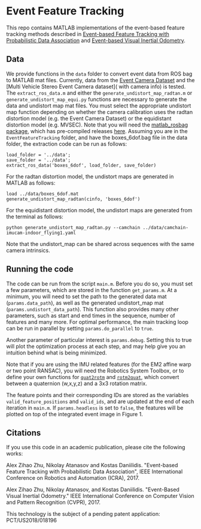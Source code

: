 # Event Feature Tracking
This repo contains MATLAB implementations of the event-based feature tracking methods described in [Event-based Feature Tracking with Probabilistic Data Association](https://doi.org/10.1109/ICRA.2017.7989517) and [Event-based Visual Inertial Odometry](http://openaccess.thecvf.com/content_cvpr_2017/papers/Zhu_Event-Based_Visual_Inertial_CVPR_2017_paper.pdf).

## Data
We provide functions in the ```data``` folder to convert event data from ROS bag to MATLAB mat files. Currently, data from the [Event Camera Dataset](http://rpg.ifi.uzh.ch/davis_data.html) and the [Multi Vehicle Stereo Event Camera dataset]( with camera info) is tested. The ```extract_ros_data.m``` and either the ```generate_undistort_map_radtan.m``` or ```generate_undistort_map_equi.py``` functions are necessary to generate the data and undistort map mat files. You must select the appropriate undistort map function depending on whether the camera calibration uses the radtan distortion model (e.g. the Event Camera Dataset) or the equidistant distortion model (e.g. MVSEC). Note that you will need the [matlab_rosbag package](https://github.com/bcharrow/matlab_rosbag), which has pre-compiled releases [here](https://github.com/bcharrow/matlab_rosbag/releases). Assuming you are in the ```EventFeatureTracking``` folder, and have the boxes_6dof.bag file in the data folder, the extraction code can be run as follows:
~~~~
load_folder = '../data';
save_folder = '../data';
extract_ros_data('boxes_6dof', load_folder, save_folder)
~~~~
For the radtan distortion model, the undistort maps are generated in MATLAB as follows:
~~~~
load ../data/boxes_6dof.mat
generate_undistort_map_radtan(cinfo, 'boxes_6dof')
~~~~
For the equidistant distortion model, the undistort maps are generated from the terminal as follows:
~~~~
python generate_undistort_map_radtan.py --camchain ../data/camchain-imucam-indoor_flying1.yaml
~~~~
Note that the undistort_map can be shared across sequences with the same camera intrinsics.

## Running the code
The code can be run from the script ```main.m```. Before you do so, you must set a few parameters, which are stored in the function ```get_params.m```. At a minimum, you will need to set the path to the generated data mat (```params.data_path```), as well as the generated undistort_map mat (```params.undistort_data_path```). This function also provides many other parameters, such as start and end times in the sequence, number of features and many more. For optimal performance, the main tracking loop can be run in parallel by setting ```params.do_parallel``` to ```true```. 

Another parameter of particular interest is ```params.debug```. Setting this to true will plot the optimization process at each step, and may help give you an intuition behind what is being minimized.

Note that if you are using the IMU related features (for the EM2 affine warp or two point RANSAC), you will need the Robotics System Toolbox, or to define your own functions for [```quat2rotm```](https://www.mathworks.com/help/robotics/ref/quat2rotm.html) and [```rotm2quat```](https://www.mathworks.com/help/robotics/ref/rotm2quat.html), which convert between a quaternion (w,x,y,z) and a 3x3 rotation matrix.

The feature points and their corresponding IDs are stored as the variables ```valid_feature_positions``` and ```valid_ids```, and are updated at the end of each iteration in ```main.m```. If ```params.headless``` is set to ```false```, the features will be plotted on top of the integrated event image in Figure 1.

## Citations
If you use this code in an academic publication, please cite the following works:

Alex Zihao Zhu, Nikolay Atanasov and Kostas Daniilidis. "Event-based Feature Tracking with Probabilistic Data Association", IEEE International Conference on Robotics and Automation (ICRA), 2017.

Alex Zihao Zhu, Nikolay Atanasov, and Kostas Daniilidis. "Event-Based Visual Inertial Odometry." IEEE International Conference on Computer Vision and Pattern Recognition (CVPR), 2017.

This technology is the subject of a pending patent application: PCT/US2018/018196
